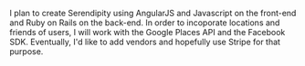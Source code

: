  I plan to create Serendipity using AngularJS and Javascript on the front-end and Ruby on Rails on the back-end. In order to incoporate locations and friends of users, I will work with the Google Places API and the Facebook SDK. Eventually, I'd like to add vendors and hopefully use Stripe for that purpose.